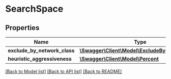 # SearchSpace

## Properties
Name | Type | Description | Notes
------------ | ------------- | ------------- | -------------
**exclude_by_network_class** | [**\Swagger\Client\Model\ExcludeByNetworkClass**](ExcludeByNetworkClass.md) |  | [optional] 
**heuristic_aggressiveness** | [**\Swagger\Client\Model\Percent**](Percent.md) |  | [optional] 

[[Back to Model list]](../../README.md#documentation-for-models) [[Back to API list]](../../README.md#documentation-for-api-endpoints) [[Back to README]](../../README.md)

